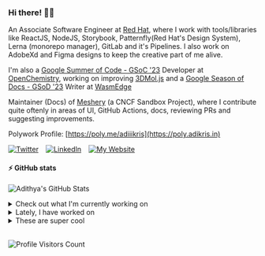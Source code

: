 ### Hi there! 👋🏻
  
An Associate Software Engineer at [Red Hat](https://www.redhat.com), where I work with tools/libraries like ReactJS, NodeJS, Storybook, Patternfly(Red Hat's Design System), Lerna (monorepo manager), GitLab and it's Pipelines. I also work on AdobeXd and Figma designs to keep the creative part of me alive.

I'm also a [Google Summer of Code - GSoC '23](https://summerofcode.withgoogle.com/) Developer at [OpenChemistry](https://openchemistry.org), working on improving [3DMol.js](https://github.com/3dmol/3Dmol.js) and a [Google Season of Docs - GSoD '23](https://developers.google.com/season-of-docs) Writer at [WasmEdge](https://github.com/WasmEdge)

Maintainer (Docs) of [Meshery](https://github.com/meshery) (a CNCF Sandbox Project), where I contribute quite oftenly in areas of UI, GitHub Actions, docs, reviewing PRs and suggesting improvements.

Polywork Profile: [https://poly.me/adiiikris](https://poly.adikris.in)

[![Twitter](https://img.shields.io/badge/-@adii_kris-%231DA1F2?style=for-the-badge&logo=twitter&logoColor=ffffff)](https:/twitter.adikris.in) &ensp;
[![LinkedIn](https://img.shields.io/badge/-Adithya%20Krishna-%230A67C3?style=for-the-badge&logo=linkedin&logoColor=ffffff)](https://linkedin.adikris.in/) &ensp;
[![My Website](https://img.shields.io/badge/-My%20Website-%230A67C3?style=for-the-badge)](https://adikris.in/)

#### ⚡️ GitHub stats

![Adithya's GitHub Stats](https://github-readme-stats.vercel.app/api?username=adithyaakrishna&show_icons=true&hide_border=true&title_color=fff&icon_color=79ff97&text_color=9f9f9f&bg_color=151515)


<details>
  <summary>Check out what I'm currently working on</summary>
  
  - [adithyaakrishna/vegapay](https://github.com/adithyaakrishna/vegapay) -  (1 day ago)
  - [the-test-trove/the-test-trove.github.io](https://github.com/the-test-trove/the-test-trove.github.io) - The T3Con Website (5 days ago)
  - [3dmol/3Dmol.js](https://github.com/3dmol/3Dmol.js) - WebGL accelerated JavaScript molecular graphics library (1 week ago)
  - [adithyaakrishna/dotfiles](https://github.com/adithyaakrishna/dotfiles) - My Personal Configuration for GH CodeSpaces (1 week ago)
  - [WasmEdge/docs](https://github.com/WasmEdge/docs) -  (2 weeks ago)
</details>

<details>
  <summary>Lately, I have worked on</summary>
  
  - [[Feat] - Added and Updated Types ](https://github.com/3dmol/3Dmol.js/pull/694) on [3dmol/3Dmol.js](https://github.com/3dmol/3Dmol.js) (4 days ago)
  - [[Feat] - Enabled Concurrency for Deploy Workflow](https://github.com/WasmEdge/docs/pull/113) on [WasmEdge/docs](https://github.com/WasmEdge/docs) (2 weeks ago)
  - [[Chore] - Updated CI and Added Caching Feature](https://github.com/3dmol/3Dmol.js/pull/691) on [3dmol/3Dmol.js](https://github.com/3dmol/3Dmol.js) (2 weeks ago)
  - [[Chore] - Enabled Concurrency for Deploy Workflow](https://github.com/WasmEdge/docs/pull/111) on [WasmEdge/docs](https://github.com/WasmEdge/docs) (2 weeks ago)
  - [fix: CI workflows bug and linting](https://github.com/WasmEdge/docs/pull/109) on [WasmEdge/docs](https://github.com/WasmEdge/docs) (2 weeks ago)
</details>

<details>
  <summary>These are super cool</summary>
  
  - [ueberdosis/tiptap](https://github.com/ueberdosis/tiptap) - The headless editor framework for web artisans. (1 week ago)
  - [aidenybai/million](https://github.com/aidenybai/million) - The Virtual DOM Replacement for React (1 week ago)
  - [Akhil-2001/InceptionNet-Malware-Analysis](https://github.com/Akhil-2001/InceptionNet-Malware-Analysis) - Modern malware is designed to evade signature-based detection techniques. Thus, we can use Deep Convoluted Neural Networks in order to classify malware depicted by its binary malware image. In this project, we particularly use InceptionNetV3 for classifying malware binaries. (1 week ago)
  - [arXiv/arxiv-docs](https://github.com/arXiv/arxiv-docs) - Help, about and other static pages (1 week ago)
  - [FederatedAI/KubeFATE](https://github.com/FederatedAI/KubeFATE) - Manage federated learning workload using cloud native technologies. (1 week ago)
</details>

<br> 

![Profile Visitors Count](https://profile-counter.glitch.me/adithyaakrishna/count.svg)
